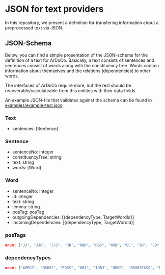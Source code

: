 # JSON for text providers

In this repository, we present a definition for transfering information about a preprocessed text via JSON.


## JSON-Schema
Below, you can find a simple presentation of the JSON-schema for the definition of a text for ArDoCo. Basically, a text consists of sentences and sentences consist of words along with the constituency tree. Words contain information about themselves and the relations (dependencies) to other words.

The interfaces of ArDoCo require more, but the rest should be recoverable/calculateable from this entities with their data fields.

An example JSON-file that validates against the schema can be found in [examples/example-text.json](./examples/example-text.json).

### Text
- sentences: [Sentence]

### Sentence
- sentenceNo: integer
- constituencyTree: string
- text: string
- words: [Word]

### Word
- sentenceNo: integer
- id: integer
- text: string
- lemma: string
- posTag: posTag
- outgoingDependencies: [{dependencyType, TargetWordId}]
- incomingDependencies: [{dependencyType, TargetWordId}]

### posTags
```json
enum: ["JJ", "JJR", "JJS", "RB", "RBR", "RBS", "WRB", "CC", "IN", "CD", "DT", "WDT", "EX", "FW", "LS", "NN", "NNS", "NNP", "NNPS", "PDT", "POS", "PRP", "PRP$", "WP$", "WP", "RP", "SYM", "TO", "UH", "VB", "VBD", "VBG", "VBN", "VBP", "VBZ", "MD", ".", ",", ":", "-LRB-", "-RRB-", "-NONE-", "``", "''", "$", "#"]
```

### dependencyTypes
```json
enum: ["APPOS", "NSUBJ", "POSS", "OBJ", "IOBJ", "NMOD", "NSUBJPASS", "POBJ", "AGENT", "NUM", "PREDET", "RCMOD", "CSUBJ", "CCOMP", "XCOMP", "OBL", "VOCATIVE", "EXPL", "DISLOCATED", "ADVCL", "ADVMOD", "DISCOURSE", "AUXILIARY", "COP", "MARK", "ACL", "AMOD", "DET", "CLF", "CASE", "CONJ", "CC", "FIXED", "FLAT", "COMPOUND", "LIST", "PARATAXIS", "ORPHAN", "GOES_WITH", "REPARANDUM", "PUNCT", "CSUBJ_PASS", "ACL_RELCL", "COMPOUND_PRT", "NMOD_POSS", "REF", "NSUBJ_XSUBJ", "NSUBJ_PASS_XSUBJ", "NSUBJ_RELSUBJ", "NSUBJ_PASS_RELSUBJ", "OBJ_RELOBJ"]
```

